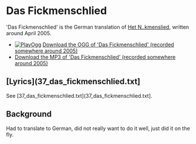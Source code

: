 # Das Fickmenschlied

'Das Fickmenschlied' is the German translation of [Het N..kmenslied](15_het_neukmenslied.ps),
written around April 2005.

- [![PlayOgg](http://static.fsf.org/playogg/Play_ogg_80x15.png "I support PlayOgg!")](http://playogg.org)
  [Download the OGG of 'Das Fickmenschlied' (recorded somewhere around 2005)](http://www.richelbilderbeek.nl/CD04_02DasFickmenschLied.ogg)
- [Download the MP3 of 'Das Fickmenschlied' (recorded somewhere around 2005)](http://www.richelbilderbeek.nl/CD04_02DasFickmenschlied.mp3)

## [Lyrics](37_das_fickmenschlied.txt]

See [37_das_fickmenschlied.txt](37_das_fickmenschlied.txt].

## Background

Had to translate to German, did not really want to do it well,
just did it on the fly.
